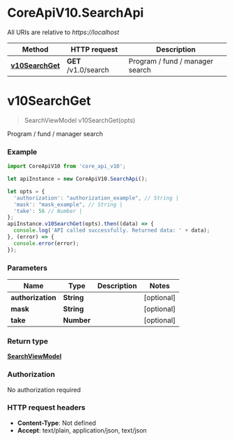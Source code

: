 # CoreApiV10.SearchApi

All URIs are relative to *https://localhost*

Method | HTTP request | Description
------------- | ------------- | -------------
[**v10SearchGet**](SearchApi.md#v10SearchGet) | **GET** /v1.0/search | Program / fund / manager search


<a name="v10SearchGet"></a>
# **v10SearchGet**
> SearchViewModel v10SearchGet(opts)

Program / fund / manager search

### Example
```javascript
import CoreApiV10 from 'core_api_v10';

let apiInstance = new CoreApiV10.SearchApi();

let opts = { 
  'authorization': "authorization_example", // String | 
  'mask': "mask_example", // String | 
  'take': 56 // Number | 
};
apiInstance.v10SearchGet(opts).then((data) => {
  console.log('API called successfully. Returned data: ' + data);
}, (error) => {
  console.error(error);
});

```

### Parameters

Name | Type | Description  | Notes
------------- | ------------- | ------------- | -------------
 **authorization** | **String**|  | [optional] 
 **mask** | **String**|  | [optional] 
 **take** | **Number**|  | [optional] 

### Return type

[**SearchViewModel**](SearchViewModel.md)

### Authorization

No authorization required

### HTTP request headers

 - **Content-Type**: Not defined
 - **Accept**: text/plain, application/json, text/json

